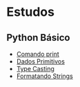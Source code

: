 # **Estudos**
## Python Básico
- [Comando print](https://github.com/Marcelo-4ever/Estudo/blob/main/Estudos/print.md)
- [Dados Primitivos](https://github.com/Marcelo-4ever/Estudo/blob/main/Estudos/dados_primitivos.md)
- [Type Casting](https://github.com/Marcelo-4ever/Estudo/blob/main/Estudos/type_casting.md)
- [Formatando Strings](https://github.com/Marcelo-4ever/Estudo/blob/main/Estudos/formatando_strings.md)